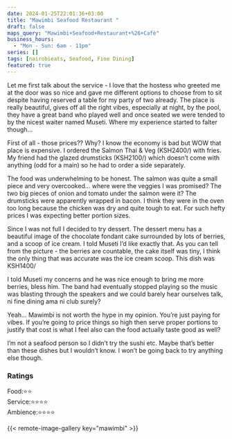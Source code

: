 ```yaml
---
date: 2024-01-25T22:01:36+03:00
title: "Mawimbi Seafood Restaurant "
draft: false
maps_query: "Mawimbi+Seafood+Restaurant+%26+Cafè"
business_hours:
  - "Mon - Sun: 6am - 11pm"
series: []
tags: [nairobieats, Seafood, Fine Dining]
featured: true
---
```


Let me first talk about the service - I love that the hostess who greeted me at the door was so nice and gave me different options to choose from to sit despite having reserved a table for my party of two already. The place is really beautiful, gives off all the right vibes, especially at night, by the pool, they have a great band who played well and once seated we were tended to by the nicest waiter named Museti. Where my experience started to falter though…

First of all - those prices?? Why? I know the economy is bad but WOW that place is expensive. I ordered the Salmon Thai & Veg (KSH2400/) with fries. My friend had the glazed drumsticks (KSH2100/) which doesn’t come with anything (odd for a main) so he had to order a side separately.

The food was underwhelming to be honest. The salmon was quite a small piece and very overcooked… where were the veggies I was promised? The two big pieces of onion and tomato under the salmon were it? The drumsticks were apparently wrapped in bacon. I think they were in the oven too long because the chicken was dry and quite tough to eat. For such hefty prices I was expecting better portion sizes.

Since I was not full I decided to try dessert. The dessert menu has a beautiful image of the chocolate fondant cake surrounded by lots of berries, and a scoop of ice cream. I told Museti I’d like exactly that. As you can tell from the picture - the berries are countable, the cake itself was tiny, I think the only thing that was accurate was the ice cream scoop. This dish was KSH1400/

I told Museti my concerns and he was nice enough to bring me more berries, bless him. The band had eventually stopped playing so the music was blasting through the speakers and we could barely hear ourselves talk, ni fine dining ama ni club surely?

Yeah… Mawimbi is not worth the hype in my opinion. You’re just paying for vibes. If you’re going to price things so high then serve proper portions to justify that cost is what I feel also can the food actually taste good as well?

I’m not a seafood person so I didn’t try the sushi etc. Maybe that’s better than these dishes but I wouldn’t know. I won’t be going back to try anything else though.

### Ratings

Food:⭐️⭐️<br>
Service:⭐️⭐️⭐️⭐️<br>
Ambience:⭐️⭐️⭐️⭐️<br>

{{< remote-image-gallery key="mawimbi" >}}
